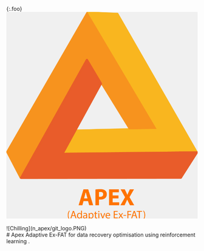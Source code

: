 {:.foo}
![drawing](n_apex/git_logo.PNG)
<div style="width:50%">![Chilling](n_apex/git_logo.PNG)</div>
# Apex
Adaptive Ex-FAT for data recovery optimisation using reinforcement learning .
